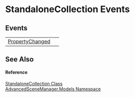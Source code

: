 # StandaloneCollection Events




## Events
<table>
<tr>
<td><a href="E_AdvancedSceneManager_Models_StandaloneCollection_PropertyChanged">PropertyChanged</a></td>
<td> </td></tr>
</table>

## See Also


#### Reference
<a href="T_AdvancedSceneManager_Models_StandaloneCollection">StandaloneCollection Class</a>  
<a href="N_AdvancedSceneManager_Models">AdvancedSceneManager.Models Namespace</a>  
